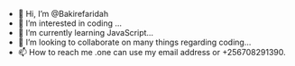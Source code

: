- 👋 Hi, I’m @Bakirefaridah
- 👀 I’m interested in coding ...
- 🌱 I’m currently learning JavaScript...
- 💞️ I’m looking to collaborate on many things regarding coding...
- 📫 How to reach me .one can use my email address or +256708291390.

<!---
Bakirefaridah/Bakirefaridah is a ✨ special ✨ repository because its `README.md` (this file) appears on your GitHub profile.
You can click the Preview link to take a look at your changes.
--->
